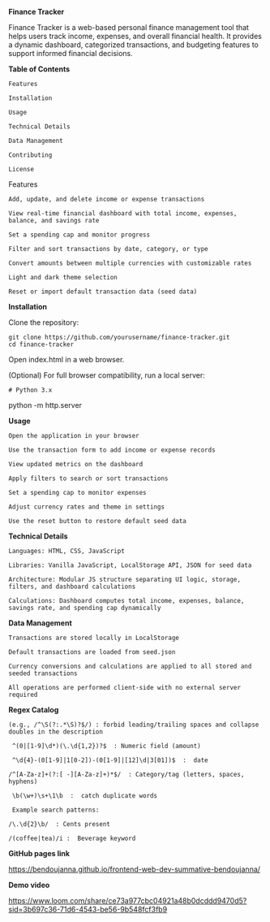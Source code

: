 **Finance Tracker**

Finance Tracker is a web-based personal finance management tool that helps users track income, expenses, and overall financial health. It provides a dynamic dashboard, categorized transactions, and budgeting features to support informed financial decisions.

**Table of Contents**

    Features
    
    Installation
    
    Usage
    
    Technical Details
    
    Data Management
    
    Contributing

    License


Features  

    Add, update, and delete income or expense transactions
    
    View real-time financial dashboard with total income, expenses, balance, and savings rate
    
    Set a spending cap and monitor progress
    
    Filter and sort transactions by date, category, or type
    
    Convert amounts between multiple currencies with customizable rates

    Light and dark theme selection

    Reset or import default transaction data (seed data)

**Installation**

Clone the repository:

    git clone https://github.com/yourusername/finance-tracker.git
    cd finance-tracker


Open index.html in a web browser.

(Optional) For full browser compatibility, run a local server:

    # Python 3.x
python -m http.server

**Usage**

    Open the application in your browser
    
    Use the transaction form to add income or expense records
    
    View updated metrics on the dashboard
    
    Apply filters to search or sort transactions
    
    Set a spending cap to monitor expenses
    
    Adjust currency rates and theme in settings

    Use the reset button to restore default seed data

**Technical Details**

    Languages: HTML, CSS, JavaScript
    
    Libraries: Vanilla JavaScript, LocalStorage API, JSON for seed data
    
    Architecture: Modular JS structure separating UI logic, storage, filters, and dashboard calculations
    
    Calculations: Dashboard computes total income, expenses, balance, savings rate, and spending cap dynamically

**Data Management**

    Transactions are stored locally in LocalStorage
    
    Default transactions are loaded from seed.json
    
    Currency conversions and calculations are applied to all stored and seeded transactions
    
    All operations are performed client-side with no external server required

**Regex Catalog**

    (e.g., /^\S(?:.*\S)?$/) : forbid leading/trailing spaces and collapse doubles in the description
    
     ^(0|[1-9]\d*)(\.\d{1,2})?$  : Numeric field (amount)
    
     ^\d{4}-(0[1-9]|1[0-2])-(0[1-9]|[12]\d|3[01])$  :  date 
    
    /^[A-Za-z]+(?:[ -][A-Za-z]+)*$/  : Category/tag (letters, spaces, hyphens)
    
     \b(\w+)\s+\1\b  :  catch duplicate words
    
     Example search patterns:
    
    /\.\d{2}\b/  : Cents present
    
    /(coffee|tea)/i :  Beverage keyword

**GitHub pages link**

https://bendoujanna.github.io/frontend-web-dev-summative-bendoujanna/


**Demo video**

https://www.loom.com/share/ce73a977cbc04921a48b0dcddd9470d5?sid=3b697c36-71d6-4543-be56-9b548fcf3fb9
